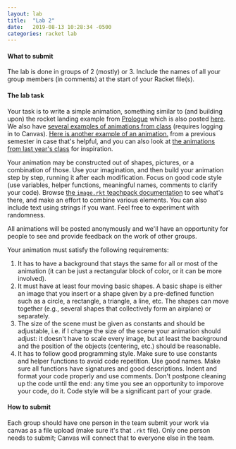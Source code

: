 ```yaml
---
layout: lab
title:  "Lab 2"
date:   2019-08-13 10:28:34 -0500
categories: racket lab
---
```


#### What to submit

The lab is done in groups of 2 (mostly) or 3. Include the names of
all your group members (in comments) at the start of your Racket file(s).

#### The lab task

Your task is to write a simple animation, something similar to (and
building upon) the rocket landing example from
[Prologue](https://htdp.org/2019-02-24/part_prologue.html) which is
also posted [here](http://cda.morris.umn.edu/~elenam/1301fall2018/examples/rocket-example.rkt).
We also have [several examples of animations from class](https://canvas.umn.edu/files/8423073/download?download_frd=1) (requires logging in to Canvas).
[Here is another example of an animation.](http://cda.morris.umn.edu/~elenam/1301fall2018/examples/simple-animation.rkt)
from a previous semester in case that's helpful, and you can also look at
[the animations from last year's class](http://cda.morris.umn.edu/~elenam/1301fall2018/cartoons/cartoons.html) for inspiration.

Your animation may be constructed out of shapes, pictures, or a
combination of those. Use your imagination, and then build your
animation step by step, running it after each modification. Focus on
good code style (use variables, helper functions, meaningful names,
comments to clarify your code). Browse [the `image.rkt` teachpack documentation](https://docs.racket-lang.org/teachpack/2htdpimage.html)
to see what's there, and make an effort to combine various elements. You can
also include text using strings if you want.
Feel free to experiment with randomness.

All animations will be posted anonymously and we'll have
an opportunity for people to see and provide feedback on the work of other
groups.

Your animation must satisfy the following requirements:

1.  It has to have a background that stays the same for all or most of
    the animation (it can be just a rectangular block of color, or it can
    be more involved).
2.  It must have at least four moving basic shapes. A basic shape is
    either an image that you insert or a shape given by a pre-defined
    function such as a circle, a rectangle, a triangle, a line, etc. The
    shapes can move together (e.g., several shapes that collectively form an airplane)
    or separately.
3.  The size of the scene must be given as constants and should be
    adjustable, i.e. if I change the size of the scene your animation
    should adjust: it doesn't have to scale every image, but at least
    the background and the position of the objects (centering, etc.)
    should be reasonable.
4.  It has to follow good programming style. Make sure to use constants
    and helper functions to avoid code repetition. Use good names. Make
    sure all functions have signatures and good descriptions. Indent and
    format your code properly and use comments. Don't postpone cleaning
    up the code until the end: any time you see an opportunity to
    imporove your code, do it. Code style will be a significant part of
    your grade.

#### How to submit

Each group should have one person in the team submit your work via canvas as a file
upload (make sure it's that `.rkt` file). Only one person needs to submit; Canvas
will connect that to everyone else in the team.
